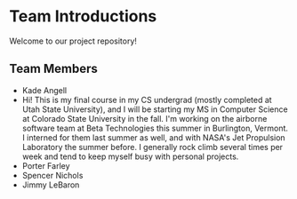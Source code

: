 # Team Introductions

Welcome to our project repository!

## Team Members

- Kade Angell
 - Hi! This is my final course in my CS undergrad (mostly completed at Utah State University), and I will be starting my MS in Computer Science at Colorado State University in the fall. I'm working on the airborne software team at Beta Technologies this summer in Burlington, Vermont. I interned for them last summer as well, and with NASA's Jet Propulsion Laboratory the summer before. I generally rock climb several times per week and tend to keep myself busy with personal projects. 
- Porter Farley
- Spencer Nichols
- Jimmy LeBaron
